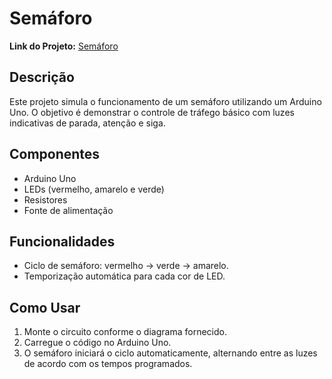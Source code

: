 # Semáforo

**Link do Projeto:** [Semáforo](https://wokwi.com/projects/399366417303159809)

## Descrição
Este projeto simula o funcionamento de um semáforo utilizando um Arduino Uno. O objetivo é demonstrar o controle de tráfego básico com luzes indicativas de parada, atenção e siga.

## Componentes
- Arduino Uno
- LEDs (vermelho, amarelo e verde)
- Resistores
- Fonte de alimentação

## Funcionalidades
- Ciclo de semáforo: vermelho -> verde -> amarelo.
- Temporização automática para cada cor de LED.

## Como Usar
1. Monte o circuito conforme o diagrama fornecido.
2. Carregue o código no Arduino Uno.
3. O semáforo iniciará o ciclo automaticamente, alternando entre as luzes de acordo com os tempos programados.
